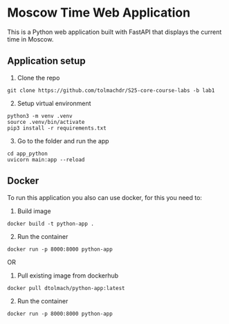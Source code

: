# Moscow Time Web Application

This is a Python web application built with FastAPI that displays the current time in Moscow.

## Application setup

1. Clone the repo
```
git clone https://github.com/tolmachdr/S25-core-course-labs -b lab1
```
2. Setup virtual environment
```aiignore
python3 -m venv .venv
source .venv/bin/activate
pip3 install -r requirements.txt
```
3. Go to the folder and run the app
```aiignore
cd app_python
uvicorn main:app --reload
```

## Docker 

To run this application you also can use docker, for this you need to:

1. Build image
```
docker build -t python-app .
```

2. Run the container
```aiignore
docker run -p 8000:8000 python-app
```

OR

1. Pull existing image from dockerhub
```aiignore
docker pull dtolmach/python-app:latest
```
2. Run the container
```aiignore
docker run -p 8000:8000 python-app
```



